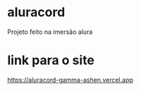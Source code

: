 # aluracord
Projeto feito na imersão alura


# link para o site

https://aluracord-gamma-ashen.vercel.app





